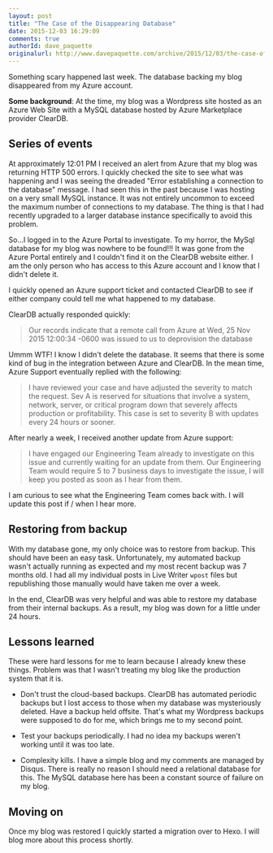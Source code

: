 ```yaml
---
layout: post
title: "The Case of the Disappearing Database"
date: 2015-12-03 16:29:09
comments: true
authorId: dave_paquette
originalurl: http://www.davepaquette.com/archive/2015/12/03/the-case-of-the-disappearing-database.aspx
---
```


Something scary happened last week. The database backing my blog disappeared from my Azure account.

<!--more-->

**Some background**: At the time, my blog was a Wordpress site hosted as an Azure Web Site with a MySQL database hosted by Azure Marketplace provider ClearDB.

## Series of events
At approximately 12:01 PM I received an alert from Azure that my blog was returning HTTP 500 errors. I quickly checked the site to see what was happening and I was seeing the dreaded "Error establishing a connection to the database" message. I had seen this in the past because I was hosting on a very small MySQL instance. It was not entirely uncommon to exceed the maximum number of connections to my database. The thing is that I had recently upgraded to a larger database instance specifically to avoid this problem.

So...I logged in to the Azure Portal to investigate. To my horror, the MySql database for my blog was nowhere to be found!!! It was gone from the Azure Portal entirely and I couldn't find it on the ClearDB website either. I am the only person who has access to this Azure account and I know that I didn't delete it.

I quickly opened an Azure support ticket and contacted ClearDB to see if either company could tell me what happened to my database.

ClearDB actually responded quickly:

> Our records indicate that a remote call from Azure at Wed, 25 Nov 2015 12:00:34 -0600 was issued to us to deprovision the database

Ummm WTF! I know I didn't delete the database. It seems that there is some kind of bug in the integration between Azure and ClearDB. In the mean time, Azure Support eventually replied with the following:

> I have reviewed your case and have adjusted the severity to match the request. Sev A is reserved for situations that involve a system, network, server, or critical program down that severely affects production or profitability. This case is set to severity B with updates every 24 hours or sooner.

After nearly a week, I received another update from Azure support:

> I have engaged our Engineering Team already to investigate on this issue and currently waiting for an update from them. Our Engineering Team would require 5 to 7 business days to investigate the issue, I will keep you posted as soon as I hear from them.

I am curious to see what the Engineering Team comes back with. I will update this post if / when I hear more.
 
## Restoring from backup

With my database gone, my only choice was to restore from backup. This should have been an easy task. Unfortunately, my automated backup wasn't actually running as expected and my most recent backup was 7 months old. I had all my individual posts in Live Writer `wpost` files but republishing those manually would have taken me over a week.

<!--more-->

In the end, ClearDB was very helpful and was able to restore my database from their internal backups. As a result, my blog was down for a little under 24 hours. 

## Lessons learned

These were hard lessons for me to learn because I already knew these things. Problem was that I wasn't treating my blog like the production system that it is.

- Don't trust the cloud-based backups. ClearDB has automated periodic backups but I lost access to those when my database was mysteriously deleted. Have a backup held offsite. That's what my Wordpress backups were supposed to do for me, which brings me to my second point.

- Test your backups periodically. I had no idea my backups weren't working until it was too late. 

- Complexity kills. I have a simple blog and my comments are managed by Disqus. There is really no reason I should need a relational database for this. The MySQL database here has been a constant source of failure on my blog. 
 
## Moving on

Once my blog was restored I quickly started a migration over to Hexo. I will blog more about this process shortly.


